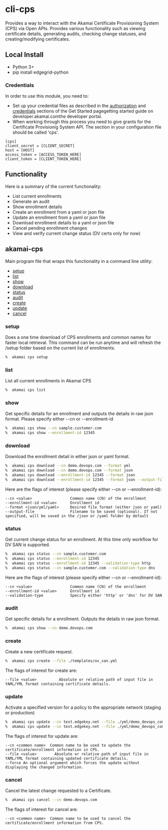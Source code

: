 # cli-cps
Provides a way to interact with the Akamai Certificate Provisioning System (CPS) via Open APIs. Provides various functionality such as viewing certificate details, generating audits, checking change statuses, and creating/modifying certificates.

## Local Install
* Python 3+
* pip install edgegrid-python

### Credentials
In order to use this module, you need to:
* Set up your credential files as described in the [authorization](https://developer.akamai.com/introduction/Prov_Creds.html) and [credentials](https://developer.akamai.com/introduction/Conf_Client.html) sections of the Get Started pagegetting started guide on developer.akamai.comthe developer portal.  
* When working through this process you need to give grants for the Certificate Provisionig System API.  The section in your configuration file should be called 'cps'.

```
[cps]
client_secret = [CLIENT_SECRET]
host = [HOST]
access_token = [ACCESS_TOKEN_HERE]
client_token = [CLIENT_TOKEN_HERE]
```


## Functionality
Here is a summary of the current functionality:
* List current enrollments
* Generate an audit
* Show enrollment details
* Create an enrollment from a yaml or json file
* Update an enrollment from a yaml or json file
* Download enrollment details to a yaml or json file
* Cancel pending enrollment changes
* View and verify current change status (DV certs only for now)

## akamai-cps
Main program file that wraps this functionality in a command line utility:
* [setup](#setup)
* [list](#list)
* [show](#show)
* [download](#download)
* [status](#status)
* [audit](#audit)
* [create](#create)
* [update](#update)
* [cancel](#cancel)


### setup
Does a one time download of CPS enrollments and common names for faster local retrieval. This command can be run anytime and will refresh the /setup folder based on the current list of enrollments.

```bash
%  akamai cps setup
```

### list
List all current enrollments in Akamai CPS

```bash
%  akamai cps list
```

### show
Get specific details for an enrollment and outputs the details in raw json format. Please specify either --cn or --enrollment-id

```bash
%  akamai cps show --cn sample.customer.com
%  akamai cps show --enrollment-id 12345
```


### download
Download the enrollment detail in either json or yaml format.  

```bash
%  akamai cps download --cn demo.devops.com --format yml
%  akamai cps download --cn demo.devops.com --format json
%  akamai cps download --enrollment-id 12345 --format json
%  akamai cps download --enrollment-id 12345 --format json --output-file sample.yaml
```

Here are the flags of interest (please specify either --cn or --enrollment-id):

```
--cn <value>                 Common name (CN) of the enrollment
--enrollment-id <value>      Enrollment id 
--format <json/yml/yaml>     Desired file format (either json or yaml)
--output-file                Filename to be saved (optional). If not specified, will be saved in the /json or /yaml folder by default

```

### status
Get current change status for an enrollment. At this time only workflow for DV SAN is supported.

```bash
%  akamai cps status --cn sample.customer.com
%  akamai cps status --enrollment-id 12345
%  akamai cps status --enrollment-id 12345 --validation-type http
%  akamai cps status --cn sample.customer.com --validation-type dns
```

Here are the flags of interest (please specify either --cn or --enrollment-id):

```
--cn <value>                 Common name (CN) of the enrollment
--enrollment-id <value>      Enrollment id 
--validation-type            Specify either 'http' or 'dns' for DV SAN

```

### audit
Get specific details for a enrollment. Outputs the details in raw json format.

```bash
%  akamai cps show --cn demo.devops.com
```


### create
Create a new certificate request.

```bash
%  akamai cps create --file ./templates/ov_san.yml
```

The flags of interest for create are:

```
--file <value>          Absolute or relative path of input file in YAML/YML format containing certificate details.

```

### update
Activate a specified version for a policy to the appropriate network (staging or production)

```bash
%  akamai cps update --cn test.edgekey.net --file ./yml/demo_devops_com.yml
%  akamai cps update --cn test.edgekey.net --file ./yml/demo_devops_com.yml --force
```

The flags of interest for update are:

```
--cn <common name>  Common name to be used to update the certificate/enrollment information in CPS.
--file <value>        Absolute or relative path of input file in YAML/YML format containing updated certificate details.
--force An optional argument which forces the update without displaying the changed information.
```


### cancel
Cancel the latest change requested to a Certificate.

```bash
%  akamai cps cancel --cn demo.devops.com
```

The flags of interest for cancel are:

```
--cn <common name>  Common name to be used to cancel the certificate/enrollment information from CPS.

```
